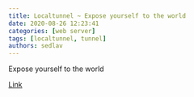 ```yaml
---
title: Localtunnel ~ Expose yourself to the world
date: 2020-08-26 12:23:41
categories: [web server]
tags: [localtunnel, tunnel]
authors: sedlav
---
```


Expose yourself to the world

[Link](https://localtunnel.github.io/www/)
